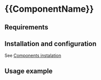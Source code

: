 # {{ComponentName}}

## Requirements
<!-- TODO: fill dependencies (maybe automatic in future) -->

## Installation and configuration

<!-- TODO: if something is special or unusual, update this section, else just leave this  -->
See [Components instalation](/docs/components_instalation.md)

## Usage example

<!-- TODO: put here code exmaples with description -->

